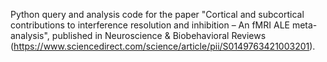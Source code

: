 Python query and analysis code for the paper "Cortical and subcortical contributions to interference resolution and inhibition – An fMRI ALE meta-analysis", published in Neuroscience & Biobehavioral Reviews (https://www.sciencedirect.com/science/article/pii/S0149763421003201).
